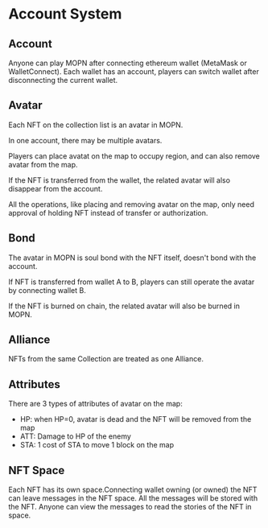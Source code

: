 # Account System

## Account

Anyone can play MOPN after connecting ethereum wallet (MetaMask or WalletConnect). Each wallet has an account, players can switch wallet after disconnecting the current wallet.

## Avatar

Each NFT on the collection list is an avatar in MOPN.&#x20;

In one account, there may be multiple avatars.&#x20;

Players can place avatat on the map to occupy region, and can also remove avatar from the map.&#x20;

If the NFT is transferred from the wallet, the related avatar will also disappear from the account.&#x20;

All the operations, like placing and removing avatar on the map, only need approval of holding NFT instead of transfer or authorization.

## Bond

The avatar in MOPN is soul bond with the NFT itself, doesn't bond with the account.&#x20;

If NFT is transferred from wallet A to B, players can still operate the avatar by connecting wallet B.&#x20;

If the NFT is burned on chain, the related avatar will also be burned in MOPN.

## Alliance

NFTs from the same Collection are treated as one Alliance.

## Attributes

There are 3 types of attributes of avatar on the map:

* HP: when HP=0, avatar is dead and the NFT will be removed from the map
* ATT: Damage to HP of the enemy
* STA: 1 cost of STA to move 1 block on the map

## NFT Space

Each NFT has its own space.Connecting wallet owning (or owned) the NFT can leave messages in the NFT space. All the messages will be stored with the NFT. Anyone can view the messages to read the stories of the NFT in space.
